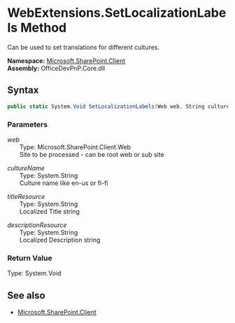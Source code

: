 # WebExtensions.SetLocalizationLabels Method  
Can be used to set translations for different cultures.  

**Namespace:** [Microsoft.SharePoint.Client](Microsoft.SharePoint.Client.md)  
**Assembly:** OfficeDevPnP.Core.dll  
## Syntax
```C#
public static System.Void SetLocalizationLabels(Web web, String cultureName, String titleResource, String descriptionResource)
```
### Parameters
*web*  
&emsp;&emsp;Type: Microsoft.SharePoint.Client.Web  
&emsp;&emsp;Site to be processed - can be root web or sub site  
  
*cultureName*  
&emsp;&emsp;Type: System.String  
&emsp;&emsp;Culture name like en-us or fi-fi  
  
*titleResource*  
&emsp;&emsp;Type: System.String  
&emsp;&emsp;Localized Title string  
  
*descriptionResource*  
&emsp;&emsp;Type: System.String  
&emsp;&emsp;Localized Description string  
  
### Return Value
Type: System.Void  

## See also
- [Microsoft.SharePoint.Client](Microsoft.SharePoint.Client.md)
